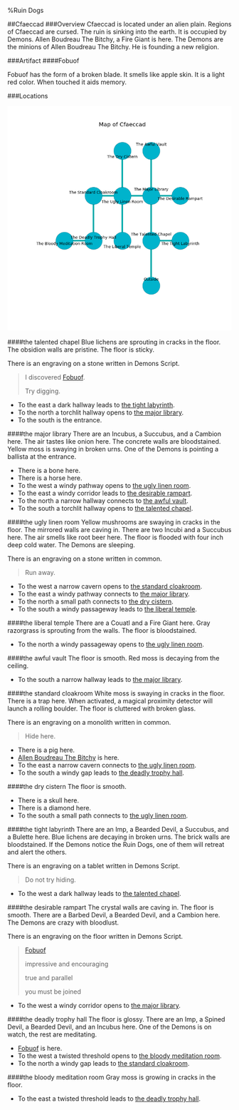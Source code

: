 %Ruin Dogs

##Cfaeccad
###Overview
Cfaeccad is located under an alien plain. Regions of Cfaeccad are cursed. The ruin is sinking into the earth. It is occupied by Demons. <a name="Allen-Boudreau-The-Bitchy"></a>Allen Boudreau The Bitchy, a Fire Giant is here. The Demons are the minions of Allen Boudreau The Bitchy. He  is founding a new religion. 



###Artifact
####<a name="Fobuof"></a>Fobuof


Fobuof has the form of a broken blade. It smells like apple skin. It is a light red color. When touched it aids memory. 





###Locations


![](../v2/images/Cfaeccad.png)

####<a name="the-talented-chapel"></a>the talented chapel
Blue lichens are sprouting in cracks in the floor. The obsidion walls are pristine. The floor is sticky. 

There is an engraving on a stone written in Demons Script. 

> I discovered [Fobuof](#Fobuof).
>
> Try digging.
>


* To the east a dark hallway leads to [the tight labyrinth](#the-tight-labyrinth).
* To the north a torchlit hallway opens to [the major library](#the-major-library).
* To the south is the entrance.


####<a name="the-major-library"></a>the major library
There are an Incubus, a Succubus, and a Cambion here. The air tastes like onion here. The concrete walls are bloodstained. Yellow moss is swaying in broken urns. One of the Demons is pointing a ballista at the entrance. 



* There is a bone here.
* There is a horse here.
* To the west a windy pathway opens to [the ugly linen room](#the-ugly-linen-room).
* To the east a windy corridor leads to [the desirable rampart](#the-desirable-rampart).
* To the north a narrow hallway connects to [the awful vault](#the-awful-vault).
* To the south a torchlit hallway opens to [the talented chapel](#the-talented-chapel).


####<a name="the-ugly-linen-room"></a>the ugly linen room
Yellow mushrooms are swaying in cracks in the floor. The mirrored walls are caving in. There are two Incubi and a Succubus here. The air smells like root beer here. The floor is flooded with four inch deep cold water. The Demons are sleeping. 

There is an engraving on a stone written in common. 

> Run away.
>


* To the west a narrow cavern opens to [the standard cloakroom](#the-standard-cloakroom).
* To the east a windy pathway connects to [the major library](#the-major-library).
* To the north a small path connects to [the dry cistern](#the-dry-cistern).
* To the south a windy passageway leads to [the liberal temple](#the-liberal-temple).


####<a name="the-liberal-temple"></a>the liberal temple
There are a Couatl and a Fire Giant here. Gray razorgrass is sprouting from the walls. The floor is bloodstained. 



* To the north a windy passageway opens to [the ugly linen room](#the-ugly-linen-room).


####<a name="the-awful-vault"></a>the awful vault
The floor is smooth. Red moss is decaying from the ceiling. 



* To the south a narrow hallway leads to [the major library](#the-major-library).


####<a name="the-standard-cloakroom"></a>the standard cloakroom
White moss is swaying in cracks in the floor. There is a trap here. When activated, a magical proximity detector will launch a rolling boulder. The floor is cluttered with broken glass. 

There is an engraving on a monolith written in common. 

> Hide here.
>


* There is a pig here.
* [Allen Boudreau The Bitchy](#Allen-Boudreau-The-Bitchy) is here.
* To the east a narrow cavern connects to [the ugly linen room](#the-ugly-linen-room).
* To the south a windy gap leads to [the deadly trophy hall](#the-deadly-trophy-hall).


####<a name="the-dry-cistern"></a>the dry cistern
The floor is smooth. 



* There is a skull here.
* There is a diamond here.
* To the south a small path connects to [the ugly linen room](#the-ugly-linen-room).


####<a name="the-tight-labyrinth"></a>the tight labyrinth
There are an Imp, a Bearded Devil, a Succubus, and a Bulette here. Blue lichens are decaying in broken urns. The brick walls are bloodstained. If the Demons notice the Ruin Dogs, one of them will retreat and alert the others. 

There is an engraving on a tablet written in Demons Script. 

> Do not try hiding.
>


* To the west a dark hallway leads to [the talented chapel](#the-talented-chapel).


####<a name="the-desirable-rampart"></a>the desirable rampart
The crystal walls are caving in. The floor is smooth. There are a Barbed Devil, a Bearded Devil, and a Cambion here. The Demons are crazy with bloodlust. 

There is an engraving on the floor written in Demons Script. 

> [Fobuof](#Fobuof)
>
> impressive and encouraging
>
> true and parallel
>
> you must be joined
>


* To the west a windy corridor opens to [the major library](#the-major-library).


####<a name="the-deadly-trophy-hall"></a>the deadly trophy hall
The floor is glossy. There are an Imp, a Spined Devil, a Bearded Devil, and an Incubus here. One of the Demons is on watch, the rest are meditating. 



* [Fobuof](#Fobuof) is here.
* To the west a twisted threshold opens to [the bloody meditation room](#the-bloody-meditation-room).
* To the north a windy gap leads to [the standard cloakroom](#the-standard-cloakroom).


####<a name="the-bloody-meditation-room"></a>the bloody meditation room
Gray moss is growing in cracks in the floor. 



* To the east a twisted threshold leads to [the deadly trophy hall](#the-deadly-trophy-hall).


